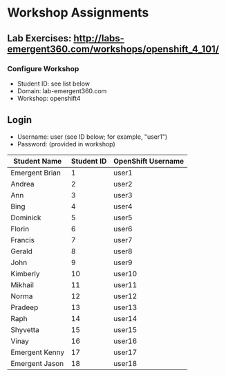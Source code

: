 # Workshop Assignments
## Lab Exercises: http://labs-emergent360.com/workshops/openshift_4_101/
### Configure Workshop
- Student ID: see list below
- Domain: lab-emergent360.com
- Workshop: openshift4

## Login
- Username: user<id> (see ID below; for example, "user1")
- Password: (provided in workshop)

| Student Name | Student ID | OpenShift Username | 
|------------ | ---------------| ---------------|
|	Emergent Brian	|	1	|	user1	|
|	Andrea	|	2	|	user2	|
|	Ann	|	3	|	user3	|
|	Bing	|	4	|	user4	|
|	Dominick	|	5	|	user5	|
|	Florin |	6	|	user6	|
|	Francis	|	7	|	user7	|
|	Gerald	|	8	|	user8	|
|	John	|	9	|	user9	|
|	Kimberly	|	10	|	user10	|
|	Mikhail	|	11	|	user11	|
|	Norma	|	12	|	user12	|
| Pradeep | 13 | user13 |
| Raph | 14 | user14 |
| Shyvetta | 15 | user15 |
| Vinay | 16 | user16 |
| Emergent Kenny | 17 | user17 |
| Emergent Jason | 18 | user18 |  



